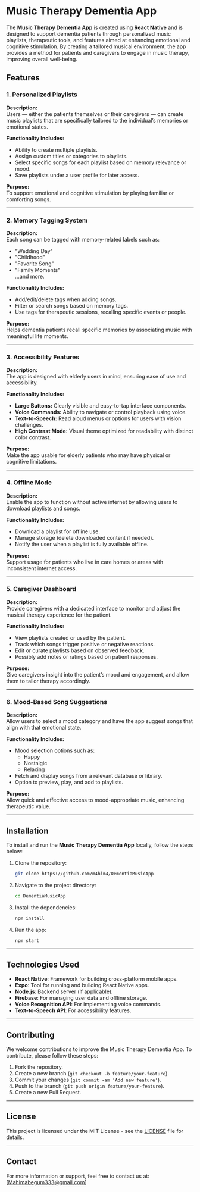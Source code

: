 # Music Therapy Dementia App

The **Music Therapy Dementia App** is created using **React Native** and is designed to support dementia patients through personalized music playlists, therapeutic tools, and features aimed at enhancing emotional and cognitive stimulation. By creating a tailored musical environment, the app provides a method for patients and caregivers to engage in music therapy, improving overall well-being.

## Features

### 1. Personalized Playlists
**Description:**  
Users — either the patients themselves or their caregivers — can create music playlists that are specifically tailored to the individual’s memories or emotional states.

**Functionality Includes:**
- Ability to create multiple playlists.
- Assign custom titles or categories to playlists.
- Select specific songs for each playlist based on memory relevance or mood.
- Save playlists under a user profile for later access.

**Purpose:**  
To support emotional and cognitive stimulation by playing familiar or comforting songs.

---

### 2. Memory Tagging System
**Description:**  
Each song can be tagged with memory-related labels such as:
- "Wedding Day"
- "Childhood"
- "Favorite Song"
- "Family Moments"  
...and more.

**Functionality Includes:**
- Add/edit/delete tags when adding songs.
- Filter or search songs based on memory tags.
- Use tags for therapeutic sessions, recalling specific events or people.

**Purpose:**  
Helps dementia patients recall specific memories by associating music with meaningful life moments.

---

### 3. Accessibility Features
**Description:**  
The app is designed with elderly users in mind, ensuring ease of use and accessibility.

**Functionality Includes:**
- **Large Buttons:** Clearly visible and easy-to-tap interface components.
- **Voice Commands:** Ability to navigate or control playback using voice.
- **Text-to-Speech:** Read aloud menus or options for users with vision challenges.
- **High Contrast Mode:** Visual theme optimized for readability with distinct color contrast.

**Purpose:**  
Make the app usable for elderly patients who may have physical or cognitive limitations.

---

### 4. Offline Mode
**Description:**  
Enable the app to function without active internet by allowing users to download playlists and songs.

**Functionality Includes:**
- Download a playlist for offline use.
- Manage storage (delete downloaded content if needed).
- Notify the user when a playlist is fully available offline.

**Purpose:**  
Support usage for patients who live in care homes or areas with inconsistent internet access.

---

### 5. Caregiver Dashboard
**Description:**  
Provide caregivers with a dedicated interface to monitor and adjust the musical therapy experience for the patient.

**Functionality Includes:**
- View playlists created or used by the patient.
- Track which songs trigger positive or negative reactions.
- Edit or curate playlists based on observed feedback.
- Possibly add notes or ratings based on patient responses.

**Purpose:**  
Give caregivers insight into the patient’s mood and engagement, and allow them to tailor therapy accordingly.

---

### 6. Mood-Based Song Suggestions
**Description:**  
Allow users to select a mood category and have the app suggest songs that align with that emotional state.

**Functionality Includes:**
- Mood selection options such as:
  - Happy
  - Nostalgic
  - Relaxing
- Fetch and display songs from a relevant database or library.
- Option to preview, play, and add to playlists.

**Purpose:**  
Allow quick and effective access to mood-appropriate music, enhancing therapeutic value.

---

## Installation

To install and run the **Music Therapy Dementia App** locally, follow the steps below:

1. Clone the repository:
    ```bash
    git clone https://github.com/m4him4/DementiaMusicApp
    ```

2. Navigate to the project directory:
    ```bash
    cd DementiaMusicApp
    ```

3. Install the dependencies:
    ```bash
    npm install
    ```

4. Run the app:
    ```bash
    npm start
    ```

---

## Technologies Used
- **React Native**: Framework for building cross-platform mobile apps.
- **Expo**: Tool for running and building React Native apps.
- **Node.js**: Backend server (if applicable).
- **Firebase**: For managing user data and offline storage.
- **Voice Recognition API**: For implementing voice commands.
- **Text-to-Speech API**: For accessibility features.

---

## Contributing

We welcome contributions to improve the Music Therapy Dementia App. To contribute, please follow these steps:

1. Fork the repository.
2. Create a new branch (`git checkout -b feature/your-feature`).
3. Commit your changes (`git commit -am 'Add new feature'`).
4. Push to the branch (`git push origin feature/your-feature`).
5. Create a new Pull Request.

---

## License

This project is licensed under the MIT License - see the [LICENSE](LICENSE) file for details.

---

## Contact

For more information or support, feel free to contact us at:  
[Mahimabegum333@gmail.com]

